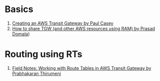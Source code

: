 
# Basics

1. [Creating an AWS Transit Gateway by Paul Casey](https://medium.com/@heycasey/creating-a-transit-gateway-6e3df814a07a)
1. [How to share TGW (and other AWS resources using RAM) by Prasad Domala](https://youtu.be/E5HpOVKNpug))

# Routing using RTs

1. [Field Notes: Working with Route Tables in AWS Transit Gateway by Prabhakaran Thirumeni ](https://aws.amazon.com/blogs/architecture/field-notes-working-with-route-tables-in-aws-transit-gateway/)


